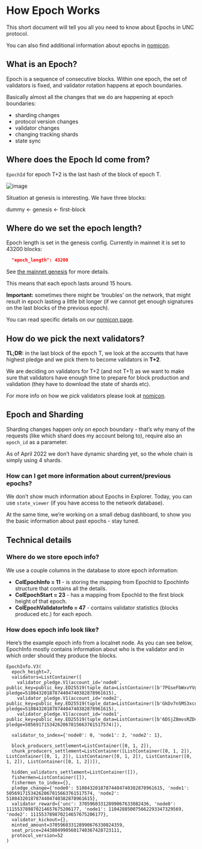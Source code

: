 # How Epoch Works

This short document will tell you all you need to know about Epochs in UNC
protocol.

You can also find additional information about epochs in
[nomicon](https://nomicon.io/BlockchainLayer/EpochManager/).

## What is an Epoch?

Epoch is a sequence of consecutive blocks.
Within one epoch, the set of validators is fixed, and validator rotation
happens at epoch boundaries.

Basically almost all the changes that we do are happening at epoch boundaries:

* sharding changes
* protocol version changes
* validator changes
* changing tracking shards
* state sync

## Where does the Epoch Id come from?

`EpochId` for epoch T+2 is the last hash of the block of epoch T.

![image](https://user-images.githubusercontent.com/1711539/195907256-c4b1d956-632c-4c11-aa38-17603b1fcc40.png)

Situation at genesis is interesting. We have three blocks:

dummy ← genesis ← first-block

## Where do we set the epoch length?

Epoch length is set in the genesis config. Currently in mainnet it is set to 43200 blocks:

```json
  "epoch_length": 43200
```

See [the mainnet genesis](https://s3-us-west-1.amazonaws.com/build.utility.com/framework-deploy/mainnet/genesis.json) for more details.

This means that each epoch lasts around 15 hours.

**Important:** sometimes there might be ‘troubles’ on the network, that might result
in epoch lasting a little bit longer (if we cannot get enough signatures on the
last blocks of the previous epoch).

You can read specific details on our
[nomicon page](https://nomicon.io/BlockchainLayer/EpochManager/Epoch).

## How do we pick the next validators?

**TL;DR:** in the last block of the epoch T, we look at the accounts that have
highest pledge and we pick them to become validators in **T+2**.

We are deciding on validators for T+2 (and not T+1) as we want to make sure that
validators have enough time to prepare for block production and validation (they
have to download the state of shards etc).

For more info on how we pick validators please look at
[nomicon](https://nomicon.io/Economics/Economic#validator-selection).

## Epoch and Sharding

Sharding changes happen only on epoch boundary - that’s why many of the requests
(like which shard does my account belong to), require also an `epoch_id` as a
parameter.

As of April 2022 we don’t have dynamic sharding yet, so the whole chain is
simply using 4 shards.

### How can I get more information about current/previous epochs?

We don’t show much information about Epochs in Explorer. Today, you can use
`state_viewer` (if you have access to the network database).

At the same time, we’re working on a small debug dashboard, to show you the
basic information about past epochs - stay tuned.

## Technical details

### Where do we store epoch info?

We use a couple columns in the database to store epoch information:

* **ColEpochInfo = 11** - is storing the mapping from EpochId to EpochInfo
  structure that contains all the details.
* **ColEpochStart = 23** - has a mapping from EpochId to the first block height
  of that epoch.
* **ColEpochValidatorInfo = 47** - contains validator statistics (blocks
  produced etc.) for each epoch.

### How does epoch info look like?

Here’s the example epoch info from a localnet node. As you can see below,
EpochInfo mostly contains information about who is the validator and in which
order should they produce the blocks.

```
EpochInfo.V3(
  epoch_height=7,
  validators=ListContainer([
    validator_pledge.V1(account_id='node0', public_key=public_key.ED25519(tuple_data=ListContainer([b'7PGseFbWxvYVgZ89K1uTJKYoKetWs7BJtbyXDzfbAcqX'])), pledge=51084320187874404740382878961615),
    validator_pledge.V1(account_id='node2', public_key=public_key.ED25519(tuple_data=ListContainer([b'GkDv7nSMS3xcqA45cpMvFmfV1o4fRF6zYo1JRR6mNqg5'])), pledge=51084320187874404740382878961615),
    validator_pledge.V1(account_id='node1', public_key=public_key.ED25519(tuple_data=ListContainer([b'6DSjZ8mvsRZDvFqFxo8tCKePG96omXW7eVYVSySmDk8e'])), pledge=50569171534262067815663761517574)]),

  validator_to_index={'node0': 0, 'node1': 2, 'node2': 1},

  block_producers_settlement=ListContainer([0, 1, 2]),
  chunk_producers_settlement=ListContainer([ListContainer([0, 1, 2]), ListContainer([0, 1, 2]), ListContainer([0, 1, 2]), ListContainer([0, 1, 2]), ListContainer([0, 1, 2])]),

  hidden_validators_settlement=ListContainer([]),
  fishermen=ListContainer([]),
  fishermen_to_index={},
  pledge_change={'node0': 51084320187874404740382878961615, 'node1': 50569171534262067815663761517574, 'node2': 51084320187874404740382878961615},
  validator_reward={'unc': 37059603312899067633082436, 'node0': 111553789870214657675206177, 'node1': 110428850075662293347329569, 'node2': 111553789870214657675206177},
  validator_kickout={},
  minted_amount=370596033128990676330824359,
  seat_price=24438049905601740367428723111,
  protocol_version=52
)
```
